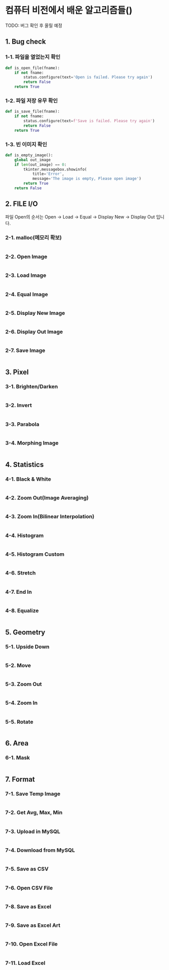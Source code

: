 # 컴퓨터 비전에서 배운 알고리즘들()

TODO: 버그 확인 후 올릴 예정

## 1. Bug check

### 1-1. 파일을 열었는지 확인

```python
def is_open_file(fname):
    if not fname:
        status.configure(text='Open is failed. Please try again')
        return False
    return True
```

### 1-2. 파일 저장 유무 확인

```python
def is_save_file(fname):
    if not fname:
        status.configure(text=f'Save is failed. Please try again')
        return False
    return True
```

### 1-3. 빈 이미지 확인

```python
def is_empty_image():
    global out_image
    if len(out_image) == 0:
        tkinter.messagebox.showinfo(
            title='Error',
            message='The image is empty, Please open image')
        return True
    return False
```

## 2. FILE I/O

파일 Open의 순서는 Open -> Load -> Equal -> Display New -> Display Out 입니다.

### 2-1. malloc(메모리 확보)

```python

```

### 2-2. Open Image

```python

```

### 2-3. Load Image

```python

```

### 2-4. Equal Image

```python

```

### 2-5. Display New Image

```python

```

### 2-6. Display Out Image

```python

```

### 2-7. Save Image

```python

```

## 3. Pixel

### 3-1. Brighten/Darken

```python

```

### 3-2. Invert

```python

```

### 3-3. Parabola

```python

```

### 3-4. Morphing Image

```python

```

## 4. Statistics

### 4-1. Black & White

```python

```

### 4-2. Zoom Out(Image Averaging)

```python

```

### 4-3. Zoom In(Bilinear Interpolation)

```python

```

### 4-4. Histogram

```python

```

### 4-5. Histogram Custom

```python

```

### 4-6. Stretch

```python

```

### 4-7. End In

```python

```

### 4-8. Equalize

```python

```

## 5. Geometry

### 5-1. Upside Down

```python

```

### 5-2. Move

```python

```

### 5-3. Zoom Out

```python

```

### 5-4. Zoom In

```python

```

### 5-5. Rotate

```python

```

## 6. Area

### 6-1. Mask

```python

```

## 7. Format

### 7-1. Save Temp Image

```python

```

### 7-2. Get Avg, Max, Min

```python

```

### 7-3. Upload in MySQL

```python

```

### 7-4. Download from MySQL

```python

```

### 7-5. Save as CSV

```python

```

### 7-6. Open CSV File

```python

```

### 7-8. Save as Excel

```python

```

### 7-9. Save as Excel Art

```python

```

### 7-10. Open Excel File

```python

```

### 7-11. Load Excel

```python

```
